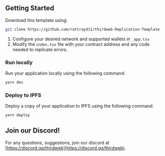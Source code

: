 ## Getting Started

Download this template using:

```bash
git clone https://github.com/rattrayd11/thirdweb-Replication-Template
```
1. Configure your desired network and supported wallets in `_app.tsx`
2. Modify the `index.tsx` file with your contract address and any code needed to replicate errors.

### Run locally

Run your application locally using the following command:

```bash
yarn dev
```

### Deploy to IPFS

Deploy a copy of your application to IPFS using the following command:

```bash
yarn deploy
```

## Join our Discord!

For any questions, suggestions, join our discord at [https://discord.gg/thirdweb](https://discord.gg/thirdweb).
